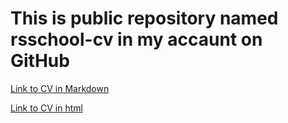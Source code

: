 # This is public repository named rsschool-cv in my accaunt on GitHub

[Link to CV in Markdown](https://iamserje.github.io/rsschool-cv/cv)

[Link to CV in html](https://iamserje.github.io/rsschool-cv/)